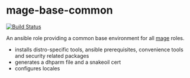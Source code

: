# mage-base-common

[![Build Status](https://travis-ci.org/vaizard/mage-base-common.svg?branch=master)](https://travis-ci.org/vaizard/mage-base-common)

An ansible role providing a common base environment for all [mage](https://github.com/vaizard/mage) roles.

- installs distro-specific tools, ansible prerequisites, convenience tools and security related packages
- generates a dhparm file and a snakeoil cert
- configures locales
